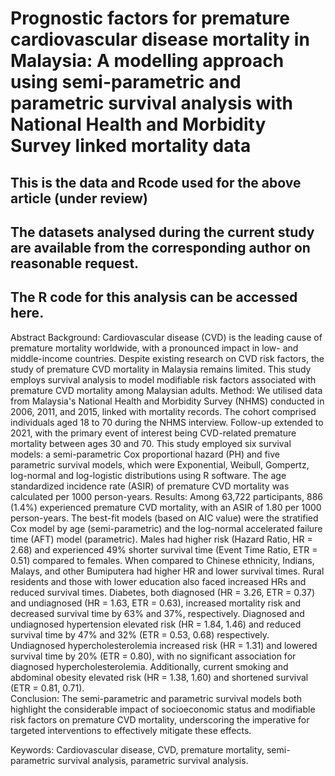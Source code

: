 # Prognostic factors for premature cardiovascular disease mortality in Malaysia: A modelling approach using semi-parametric and parametric survival analysis with National Health and Morbidity Survey linked mortality data

## This is the data and Rcode used for the above article (under review)

## The datasets analysed during the current study are available from the corresponding author on reasonable request. 
## The R code for this analysis can be accessed here.


Abstract
Background: Cardiovascular disease (CVD) is the leading cause of premature mortality worldwide, with a pronounced impact in low- and middle-income countries. Despite existing research on CVD risk factors, the study of premature CVD mortality in Malaysia remains limited. This study employs survival analysis to model modifiable risk factors associated with premature CVD mortality among Malaysian adults. 
Method: We utilised data from Malaysia's National Health and Morbidity Survey (NHMS) conducted in 2006, 2011, and 2015, linked with mortality records. The cohort comprised individuals aged 18 to 70 during the NHMS interview. Follow-up extended to 2021, with the primary event of interest being CVD-related premature mortality between ages 30 and 70. This study employed six survival models: a semi-parametric Cox proportional hazard (PH) and five parametric survival models, which were Exponential, Weibull, Gompertz, log-normal and log-logistic distributions using R software. The age standardized incidence rate (ASIR) of premature CVD mortality was calculated per 1000 person-years. 
Results:  Among 63,722 participants, 886 (1.4%) experienced premature CVD mortality, with an ASIR of 1.80 per 1000 person-years. The best-fit models (based on AIC value) were the stratified Cox model by age (semi-parametric) and the log-normal accelerated failure time (AFT) model (parametric). Males had higher risk (Hazard Ratio, HR = 2.68) and experienced 49% shorter survival time (Event Time Ratio, ETR = 0.51) compared to females. When compared to Chinese ethnicity, Indians, Malays, and other Bumiputera had higher HR and lower survival times. Rural residents and those with lower education also faced increased HRs and reduced survival times. Diabetes, both diagnosed (HR = 3.26, ETR = 0.37) and undiagnosed (HR = 1.63, ETR = 0.63), increased mortality risk and decreased survival time by 63% and 37%, respectively. Diagnosed and undiagnosed hypertension elevated risk (HR = 1.84, 1.46) and reduced survival time by 47% and 32% (ETR = 0.53, 0.68) respectively. Undiagnosed hypercholesterolemia increased risk (HR = 1.31) and lowered survival time by 20% (ETR = 0.80), with no significant association for diagnosed hypercholesterolemia. Additionally, current smoking and abdominal obesity elevated risk (HR = 1.38, 1.60) and shortened survival (ETR = 0.81, 0.71).  
Conclusion: The semi-parametric and parametric survival models both highlight the considerable impact of socioeconomic status and modifiable risk factors on premature CVD mortality, underscoring the imperative for targeted interventions to effectively mitigate these effects.

Keywords: Cardiovascular disease, CVD, premature mortality, semi-parametric survival analysis, parametric survival analysis. 

